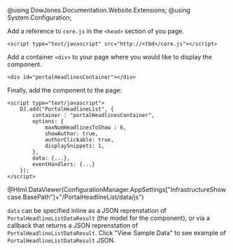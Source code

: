﻿@using DowJones.Documentation.Website.Extensions;
@using System.Configuration;

Add a reference to `core.js` in the `<head>` section of you page.

	<script type="text/javascript" src="http://<tbd>/core.js"></script>

Add a container `<div>` to your page where you would like to display the component.

	<div id="portalHeadlinesContainer"></div>

Finally, add the component to the page:

	<script type="text/javascript">
        DJ.add("PortalHeadlineList", {
            container : "portalHeadlinesContainer",
            options: {
	            maxNumHeadlinesToShow : 6,
	            showAuthor: true,
	            authorClickable: true,
	            displaySnippets: 1,
            },
            data: {...},
            eventHandlers: {...}
        }); 
	</script>

@Html.DataViewer(ConfigurationManager.AppSettings["InfrastructureShowcase.BasePath"]+"/PortalHeadlineList/data/js")
		  
`data` can be specified inline as a JSON reprenstation of `PortalHeadlineListDataResult` (the model for the component), or via a callback that returns a JSON reprenstation of `PortalHeadlineListDataResult`. 
Click "View Sample Data" to see example of `PortalHeadlineListDataResult` JSON.